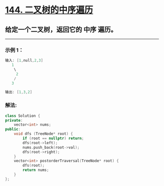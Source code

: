 # **[144. 二叉树的中序遍历](https://leetcode-cn.com/problems/binary-tree-preorder-traversal/)**
 
## 给定一个二叉树，返回它的 **中序** 遍历。

---

### **示例 1：**

```c
输入: [1,null,2,3]  
   1
    \
     2
    /
   3 

输出: [1,3,2]
```

### **解法:**

```c++
class Solution {
private:
    vector<int> nums;
public:
    void dfs (TreeNode* root) {
        if (root == nullptr) return;
        dfs(root->left);
        nums.push_back(root->val);
        dfs(root->right);
    }
    vector<int> postorderTraversal(TreeNode* root) {
        dfs(root);
        return nums;
    }
};
```
